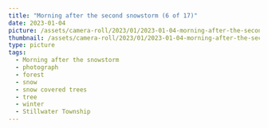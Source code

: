 ```yaml
---
title: "Morning after the second snowstorm (6 of 17)"
date: 2023-01-04
picture: /assets/camera-roll/2023/01/2023-01-04-morning-after-the-second-snowstorm-06/20230104_150753322_iOS.jpg
thumbnail: /assets/camera-roll/2023/01/2023-01-04-morning-after-the-second-snowstorm-06/20230104_150753322_iOS-thumbnail.jpg
type: picture
tags:
  - Morning after the snowstorm
  - photograph
  - forest
  - snow
  - snow covered trees
  - tree
  - winter
  - Stillwater Township
---
```

